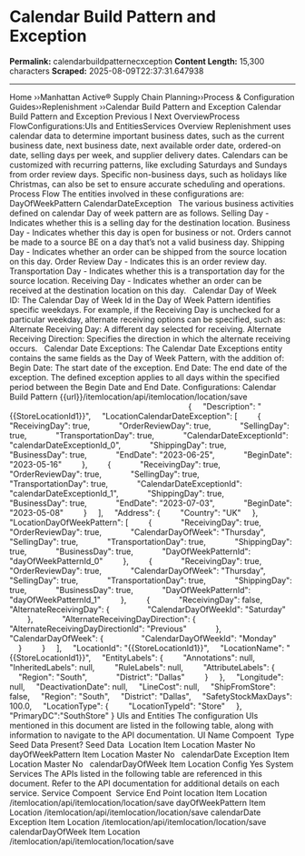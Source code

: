 # Calendar Build Pattern and  Exception

**Permalink:** calendarbuildpatternecxception
**Content Length:** 15,300 characters
**Scraped:** 2025-08-09T22:37:31.647938

---

Home &rsaquo;&rsaquo;Manhattan Active® Supply Chain Planning&rsaquo;&rsaquo;Process &amp; Configuration Guides&rsaquo;&rsaquo;Replenishment ››Calendar Build Pattern and Exception Calendar Build Pattern and Exception Previous&nbsp;I&nbsp;Next OverviewProcess FlowConfigurations:UIs and EntitiesServices Overview Replenishment uses calendar data to determine important business dates, such as the current business date, next business date, next available order date, ordered-on date, selling days per week, and supplier delivery dates. Calendars can be customized with recurring patterns, like excluding Saturdays and Sundays from order review days. Specific non-business days, such as holidays like Christmas, can also be set to ensure accurate scheduling and operations. Process Flow The entities involved in these configurations are: DayOfWeekPattern CalendarDateException &nbsp; The various business activities defined on calendar Day of week pattern are as follows. Selling Day - Indicates whether this is a selling day for the destination location. Business Day - Indicates whether this day is open for business or not. Orders cannot be made to a source BE on a day that&rsquo;s not a valid business day. Shipping Day - Indicates whether an order can be shipped from the source location on this day. Order Review Day - Indicates this is an order review day. Transportation Day - Indicates whether this is a transportation day for the source location. Receiving Day - Indicates whether an order can be received at the destination location on this day. &nbsp; Calendar Day of Week ID:&nbsp;The Calendar Day of Week Id in the Day of Week Pattern identifies specific weekdays. For example, if the Receiving Day is unchecked for a particular weekday, alternate receiving options can be specified, such as: Alternate Receiving Day: A different day selected for receiving. Alternate Receiving Direction: Specifies the direction in which the alternate receiving occurs. &nbsp; Calendar Date Exceptions:&nbsp;The Calendar Date Exceptions entity contains the same fields as the Day of Week Pattern, with the addition of: Begin Date: The start date of the exception. End Date: The end date of the exception. The defined exception applies to all days within the specified period between the Begin Date and End Date. Configurations: Calendar Build Pattern {{url}}/itemlocation/api/itemlocation/location/save&nbsp; &nbsp; &nbsp; &nbsp; &nbsp; &nbsp; &nbsp; &nbsp; &nbsp; &nbsp; &nbsp; &nbsp; &nbsp; &nbsp; &nbsp; &nbsp; &nbsp; &nbsp; &nbsp; &nbsp; &nbsp; &nbsp; &nbsp; &nbsp; &nbsp; &nbsp; &nbsp; &nbsp; &nbsp; &nbsp; &nbsp; &nbsp; &nbsp; &nbsp; &nbsp; &nbsp; &nbsp; &nbsp; &nbsp; &nbsp; &nbsp; &nbsp; &nbsp; &nbsp; &nbsp; &nbsp; &nbsp; &nbsp; &nbsp; &nbsp; &nbsp;&nbsp;{ &nbsp; &nbsp; &quot;Description&quot;: &quot;{{StoreLocationId1}}&quot;, &nbsp; &nbsp; &quot;LocationCalendarDateException&quot;: [ &nbsp; &nbsp; &nbsp; &nbsp; { &nbsp; &nbsp; &nbsp; &nbsp; &nbsp; &nbsp; &quot;ReceivingDay&quot;: true, &nbsp; &nbsp; &nbsp; &nbsp; &nbsp; &nbsp; &quot;OrderReviewDay&quot;: true, &nbsp; &nbsp; &nbsp; &nbsp; &nbsp; &nbsp; &quot;SellingDay&quot;: true, &nbsp; &nbsp; &nbsp; &nbsp; &nbsp; &nbsp; &quot;TransportationDay&quot;: true, &nbsp; &nbsp; &nbsp; &nbsp; &nbsp; &nbsp; &quot;CalendarDateExceptionId&quot;: &quot;calendarDateExceptionId_0&quot;, &nbsp; &nbsp; &nbsp; &nbsp; &nbsp; &nbsp; &quot;ShippingDay&quot;: true, &nbsp; &nbsp; &nbsp; &nbsp; &nbsp; &nbsp; &quot;BusinessDay&quot;: true, &nbsp; &nbsp; &nbsp; &nbsp; &nbsp; &nbsp; &quot;EndDate&quot;: &quot;2023-06-25&quot;, &nbsp; &nbsp; &nbsp; &nbsp; &nbsp; &nbsp; &quot;BeginDate&quot;: &quot;2023-05-16&quot; &nbsp; &nbsp; &nbsp; &nbsp; }, &nbsp; &nbsp; &nbsp; &nbsp; { &nbsp; &nbsp; &nbsp; &nbsp; &nbsp; &nbsp; &quot;ReceivingDay&quot;: true, &nbsp; &nbsp; &nbsp; &nbsp; &nbsp; &nbsp; &quot;OrderReviewDay&quot;: true, &nbsp; &nbsp; &nbsp; &nbsp; &nbsp; &nbsp; &quot;SellingDay&quot;: true, &nbsp; &nbsp; &nbsp; &nbsp; &nbsp; &nbsp; &quot;TransportationDay&quot;: true, &nbsp; &nbsp; &nbsp; &nbsp; &nbsp; &nbsp; &quot;CalendarDateExceptionId&quot;: &quot;calendarDateExceptionId_1&quot;, &nbsp; &nbsp; &nbsp; &nbsp; &nbsp; &nbsp; &quot;ShippingDay&quot;: true, &nbsp; &nbsp; &nbsp; &nbsp; &nbsp; &nbsp; &quot;BusinessDay&quot;: true, &nbsp; &nbsp; &nbsp; &nbsp; &nbsp; &nbsp; &quot;EndDate&quot;: &quot;2023-07-03&quot;, &nbsp; &nbsp; &nbsp; &nbsp; &nbsp; &nbsp; &quot;BeginDate&quot;: &quot;2023-05-08&quot; &nbsp; &nbsp; &nbsp; &nbsp; } &nbsp; &nbsp; ], &nbsp; &nbsp; &quot;Address&quot;: { &nbsp; &nbsp; &nbsp; &nbsp; &quot;Country&quot;: &quot;UK&quot; &nbsp; &nbsp; }, &nbsp; &nbsp; &nbsp; &nbsp; &quot;LocationDayOfWeekPattern&quot;: [ &nbsp; &nbsp; &nbsp; &nbsp; { &nbsp; &nbsp; &nbsp; &nbsp; &nbsp; &nbsp; &quot;ReceivingDay&quot;: true, &nbsp; &nbsp; &nbsp; &nbsp; &nbsp; &nbsp; &quot;OrderReviewDay&quot;: true, &nbsp; &nbsp; &nbsp; &nbsp; &nbsp; &nbsp; &quot;CalendarDayOfWeek&quot;: &quot;Thursday&quot;, &nbsp; &nbsp; &nbsp; &nbsp; &nbsp; &nbsp; &quot;SellingDay&quot;: true, &nbsp; &nbsp; &nbsp; &nbsp; &nbsp; &nbsp; &quot;TransportationDay&quot;: true, &nbsp; &nbsp; &nbsp; &nbsp; &nbsp; &nbsp; &quot;ShippingDay&quot;: true, &nbsp; &nbsp; &nbsp; &nbsp; &nbsp; &nbsp; &quot;BusinessDay&quot;: true, &nbsp; &nbsp; &nbsp; &nbsp; &nbsp; &nbsp; &quot;DayOfWeekPatternId&quot;: &quot;dayOfWeekPatternId_0&quot; &nbsp; &nbsp; &nbsp; &nbsp; }, &nbsp; &nbsp; &nbsp; &nbsp; { &nbsp; &nbsp; &nbsp; &nbsp; &nbsp; &nbsp; &quot;ReceivingDay&quot;: true, &nbsp; &nbsp; &nbsp; &nbsp; &nbsp; &nbsp; &quot;OrderReviewDay&quot;: true, &nbsp; &nbsp; &nbsp; &nbsp; &nbsp; &nbsp; &quot;CalendarDayOfWeek&quot;: &quot;Thursday&quot;, &nbsp; &nbsp; &nbsp; &nbsp; &nbsp; &nbsp; &quot;SellingDay&quot;: true, &nbsp; &nbsp; &nbsp; &nbsp; &nbsp; &nbsp; &quot;TransportationDay&quot;: true, &nbsp; &nbsp; &nbsp; &nbsp; &nbsp; &nbsp; &quot;ShippingDay&quot;: true, &nbsp; &nbsp; &nbsp; &nbsp; &nbsp; &nbsp; &quot;BusinessDay&quot;: true, &nbsp; &nbsp; &nbsp; &nbsp; &nbsp; &nbsp; &quot;DayOfWeekPatternId&quot;: &quot;dayOfWeekPatternId_1&quot; &nbsp; &nbsp; &nbsp; &nbsp; }, &nbsp; &nbsp; &nbsp; &nbsp; { &nbsp; &nbsp; &nbsp; &nbsp; &nbsp; &nbsp; &quot;ReceivingDay&quot;: false, &nbsp; &nbsp; &nbsp; &nbsp; &nbsp; &nbsp; &quot;AlternateReceivingDay&quot;: { &nbsp; &nbsp; &nbsp; &nbsp; &nbsp; &nbsp; &nbsp; &nbsp; &quot;CalendarDayOfWeekId&quot;: &quot;Saturday&quot; &nbsp; &nbsp; &nbsp; &nbsp; &nbsp; &nbsp; }, &nbsp; &nbsp; &nbsp; &nbsp; &nbsp; &nbsp; &quot;AlternateReceivingDayDirection&quot;: { &nbsp; &nbsp; &nbsp; &nbsp; &nbsp; &nbsp; &nbsp; &nbsp; &quot;AlternateReceivingDayDirectionId&quot;: &quot;Previous&quot; &nbsp; &nbsp; &nbsp; &nbsp; &nbsp; &nbsp; }, &nbsp; &nbsp; &nbsp; &nbsp; &nbsp; &nbsp; &quot;CalendarDayOfWeek&quot;: { &nbsp; &nbsp; &nbsp; &nbsp; &nbsp; &nbsp; &nbsp; &nbsp; &quot;CalendarDayOfWeekId&quot;: &quot;Monday&quot; &nbsp; &nbsp; &nbsp; &nbsp; &nbsp; &nbsp; } &nbsp; &nbsp; &nbsp; &nbsp; } &nbsp; &nbsp; ], &nbsp; &nbsp; &quot;LocationId&quot;: &quot;{{StoreLocationId1}}&quot;, &nbsp; &nbsp; &quot;LocationName&quot;: &quot;{{StoreLocationId1}}&quot;, &nbsp; &nbsp; &quot;EntityLabels&quot;: { &nbsp; &nbsp; &nbsp; &nbsp; &quot;Annotations&quot;: null, &nbsp; &nbsp; &nbsp; &nbsp; &quot;InheritedLabels&quot;: null, &nbsp; &nbsp; &nbsp; &nbsp; &quot;RuleLabels&quot;: null, &nbsp; &nbsp; &nbsp; &nbsp; &quot;AttributeLabels&quot;: { &nbsp; &nbsp; &nbsp; &nbsp; &nbsp; &nbsp; &quot;Region&quot;: &quot;South&quot;, &nbsp; &nbsp; &nbsp; &nbsp; &nbsp; &nbsp; &quot;District&quot;: &quot;Dallas&quot; &nbsp; &nbsp; &nbsp; &nbsp; } &nbsp; &nbsp; }, &nbsp; &nbsp; &quot;Longitude&quot;: null, &nbsp; &nbsp; &quot;DeactivationDate&quot;: null, &nbsp; &nbsp; &quot;LineCost&quot;: null, &nbsp; &nbsp; &quot;ShipFromStore&quot;: false, &nbsp; &nbsp; &quot;Region&quot;: &quot;South&quot;, &nbsp; &nbsp; &quot;District&quot;: &quot;Dallas&quot;, &nbsp; &nbsp; &quot;SafetyStockMaxDays&quot;: 100.0, &nbsp; &nbsp; &quot;LocationType&quot;: { &nbsp; &nbsp; &nbsp; &nbsp; &quot;LocationTypeId&quot;: &quot;Store&quot; &nbsp; &nbsp; }, &nbsp; &nbsp; &quot;PrimaryDC&quot;:&quot;SouthStore&quot; } UIs and Entities The configuration UIs mentioned in this document are listed in the following table,&nbsp;along with information to&nbsp;navigate&nbsp;to the API documentation. UI Name Compoent&nbsp; Type Seed Data Present? Seed Data&nbsp; Location Item Location Master No &nbsp; dayOfWeekPattern Item Location Master No &nbsp; calendarDate Exception Item Location Master No &nbsp; calendarDayOfWeek Item Location Config Yes System Services The&nbsp;APIs listed in the following table are referenced in this document. Refer to the API documentation for additional details on&nbsp;each service. Service Compoent&nbsp; Service End Point location Item Location /itemlocation/api/itemlocation/location/save dayOfWeekPattern Item Location /itemlocation/api/itemlocation/location/save calendarDate Exception Item Location /itemlocation/api/itemlocation/location/save calendarDayOfWeek Item Location /itemlocation/api/itemlocation/location/save &nbsp;